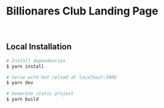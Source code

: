 # Billionares Club Landing Page

<br />

## Local Installation

```bash
# Install dependencies
$ yarn install

# Serve with hot reload at localhost:3000
$ yarn dev

# Generate static project
$ yarn build
```
